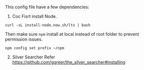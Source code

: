 This config file have a few dependencies:

1. Coc
Fisrt install Node.
```
curl -sL install-node.now.sh/lts | bash
```
Then make sure `npm` install at local instead of root folder to prevent permission issues.
```
npm config set prefix ~/npm
```

2. Silver Searcher
Refer https://github.com/ggreer/the_silver_searcher#installing
